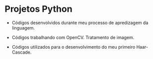 # Projetos Python

- Códigos desenvolvidos durante meu processo de apredizagem da linguagem.
 
- Códigos trabalhando com OpenCV. Tratamento de imagem.
 
- Códigos utilizados para o desenvolvimento do meu primeiro Haar-Cascade.

